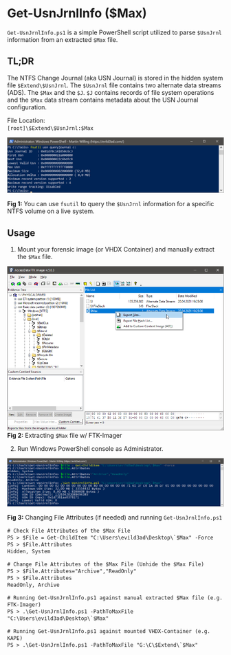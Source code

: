 # Get-UsnJrnlInfo ($Max)

`Get-UsnJrnlInfo.ps1` is a simple PowerShell script utilized to parse `$UsnJrnl` information from an extracted `$Max` file.  

## TL;DR

The NTFS Change Journal (aka USN Journal) is stored in the hidden system file `$Extend\$UsnJrnl`. The `$UsnJrnl` file contains two alternate data streams (ADS). The `$Max` and the `$J`. `$J` contains records of file system operations and the `$Max` data stream contains metadata about the USN Journal configuration.  

File Location:  
`[root]\$Extend\$UsnJrnl:$Max`  

![fsutil](https://raw.githubusercontent.com/AndrewRathbun/Get-UsnJrnlInfo/main/Screenshots/fsutil.png)

**Fig 1:** You can use `fsutil` to query the `$UsnJrnl` information for a specific NTFS volume on a live system.

## Usage
1. Mount your forensic image (or VHDX Container) and manually extract the `$Max` file.  

![FTK-Imager](https://raw.githubusercontent.com/AndrewRathbun/Get-UsnJrnlInfo/main/Screenshots/FTK-Imager.png)  
**Fig 2:** Extracting `$Max` file w/ FTK-Imager  
  
2. Run Windows PowerShell console as Administrator.  

![Get-UsnJrnlInfo](https://raw.githubusercontent.com/AndrewRathbun/Get-UsnJrnlInfo/main/Screenshots/Get-UsnJrnlInfo.png)

**Fig 3:** Changing File Attributes (if needed) and running `Get-UsnJrnlInfo.ps1`  

```
# Check File Attributes of the $Max File
PS > $File = Get-ChildItem "C:\Users\evild3ad\Desktop\`$Max" -Force
PS > $File.Attributes
Hidden, System
```
```
# Change File Attributes of the $Max File (Unhide the $Max File)
PS > $File.Attributes="Archive","ReadOnly"
PS > $File.Attributes
ReadOnly, Archive
```
```
# Running Get-UsnJrnlInfo.ps1 against manual extracted $Max file (e.g. FTK-Imager)
PS > .\Get-UsnJrnlInfo.ps1 -PathToMaxFile "C:\Users\evild3ad\Desktop\`$Max"
```
```
# Running Get-UsnJrnlInfo.ps1 against mounted VHDX-Container (e.g. KAPE)
PS > .\Get-UsnJrnlInfo.ps1 -PathToMaxFile "G:\C\$Extend\`$Max"
```
